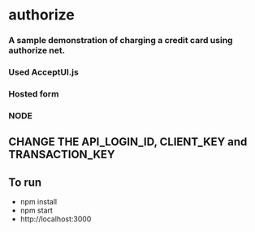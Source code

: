 # authorize
### A sample demonstration of charging a credit card using authorize net. 
### Used AcceptUI.js
### Hosted form
### NODE

## CHANGE THE API_LOGIN_ID, CLIENT_KEY and TRANSACTION_KEY

## To run
* npm install
* npm start
* http://localhost:3000
